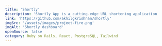 ```yaml
---
title: 'Shortly'
description: 'Shortly App is a cutting-edge URL shortening application designed to provide users with a quick and convenient way to shorten long URLs into concise, easy-to-share links. The app offers a seamless and user-friendly experience, allowing users to not only generate shortened links but also track and analyze click counts to gain valuable insights into their audience engagement.'
link: 'https://github.com/akhilgkrishnan/shortly'
imgSrc: '/assets/images/project-fire.png'
imgAlt: 'Shortly dashboard'
openSource: false
category: Ruby on Rails, React, PostgreSQL, Tailwind
---
```

